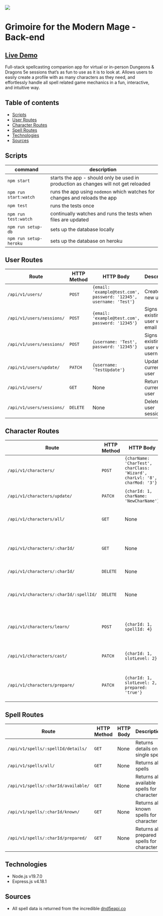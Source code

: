 <image src='./lib/images/GMM-rectangle-logo.png'>

# Grimoire for the Modern Mage - Back-end

## [Live Demo](https://grimoire-for-the-modern-mage.netlify.app/welcome)

Full-stack spellcasting companion app for virtual or in-person Dungeons & Dragons 5e sessions that’s as fun to use as it is to look at. Allows users to easily create a profile with as many characters as they need, and effortlessly handle all spell related game mechanics in a fun, interactive, and intuitive way.

## Table of contents

- [Scripts](#scripts)
- [User Routes](#user-routes)
- [Character Routes](#character-routes)
- [Spell Routes](#spell-routes)
- [Technologies](#technologies)
- [Sources](#sources)

## Scripts

| command                | description                                                                         |
| ---------------------- | ----------------------------------------------------------------------------------- |
| `npm start`            | starts the app - should only be used in production as changes will not get reloaded |
| `npm run start:watch`  | runs the app using `nodemon` which watches for changes and reloads the app          |
| `npm test`             | runs the tests once                                                                 |
| `npm run test:watch`   | continually watches and runs the tests when files are updated                       |
| `npm run setup-db`     | sets up the database locally                                                        |
| `npm run setup-heroku` | sets up the database on heroku                                                      |

## User Routes

| Route                     | HTTP Method | HTTP Body                                                          | Description                          |
| ------------------------- | ----------- | ------------------------------------------------------------------ | ------------------------------------ |
| `/api/v1/users/`          | `POST`      | `{email: 'example@test.com', password: '12345', username: 'Test'}` | Creates new user                     |
| `/api/v1/users/sessions/` | `POST`      | `{email: 'example@test.com', password: '12345'}`                   | Signs in existing user with email    |
| `/api/v1/users/sessions/` | `POST`      | `{username: 'Test', password: '12345'}`                            | Signs in existing user with username |
| `/api/v1/users/update/`   | `PATCH`     | `{username: 'TestUpdate'}`                                         | Updates current user                 |
| `/api/v1/users/`          | `GET`       | None                                                               | Returns current user                 |
| `/api/v1/users/sessions/` | `DELETE`    | None                                                               | Deletes a user session               |

## Character Routes

| Route                                  | HTTP Method | HTTP Body                                                                 | Description                                 |
| -------------------------------------- | ----------- | ------------------------------------------------------------------------- | ------------------------------------------- |
| `/api/v1/characters/`                  | `POST`      | `{charName: 'CharTest', charClass: 'Wizard', charLvl: '8', charMod: '3'}` | Creates new character                       |
| `/api/v1/characters/update/`           | `PATCH`     | `{charId: 1, charName: 'NewCharName'}`                                    | Updates current character                   |
| `/api/v1/characters/all/`              | `GET`       | None                                                                      | Returns all characters for current user     |
| `/api/v1/characters/:charId/`          | `GET`       | None                                                                      | Returns a single character for current user |
| `/api/v1/characters/:charId/`          | `DELETE`    | None                                                                      | Deletes a character                         |
| `/api/v1/characters/:charId/:spellId/` | `DELETE`    | None                                                                      | Lets current character forget a spell       |
| `/api/v1/characters/learn/`            | `POST`      | `{charId: 1, spellId: 4}`                                                 | Lets current character learn a spell        |
| `/api/v1/characters/cast/`             | `PATCH`     | `{charId: 1, slotLevel: 2}`                                               | Lets current character cast a spell         |
| `/api/v1/characters/prepare/`          | `PATCH`     | `{charId: 1, slotLevel: 2, prepared: 'true'}`                             | Lets current character un/prepare a spell   |

## Spell Routes

| Route                               | HTTP Method | HTTP Body | Description                                  |
| ----------------------------------- | ----------- | --------- | -------------------------------------------- |
| `/api/v1/spells/:spellId/details/`  | `GET`       | None      | Returns details on a single spell            |
| `/api/v1/spells/all/`               | `GET`       | None      | Returns all spells                           |
| `/api/v1/spells/:charId/available/` | `GET`       | None      | Returns all available spells for a character |
| `/api/v1/spells/:charId/known/`     | `GET`       | None      | Returns all known spells for a character     |
| `/api/v1/spells/:charId/prepared/`  | `GET`       | None      | Returns all prepared spells for a character  |

## Technologies

- Node.js v19.7.0
- Express.js v4.18.1

## Sources

- All spell data is returned from the incredible [dnd5eapi.co](https://www.dnd5eapi.co/)
